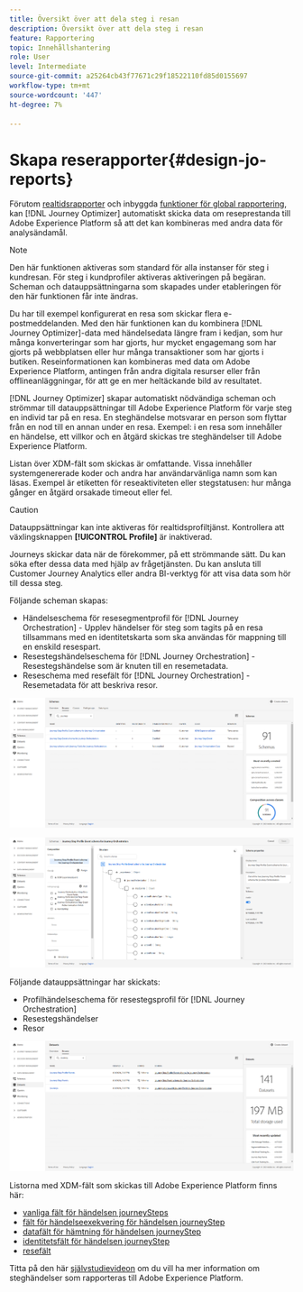 ```yaml
---
title: Översikt över att dela steg i resan
description: Översikt över att dela steg i resan
feature: Rapportering
topic: Innehållshantering
role: User
level: Intermediate
source-git-commit: a25264cb43f77671c29f18522110fd85d0155697
workflow-type: tm+mt
source-wordcount: '447'
ht-degree: 7%

---
```


# Skapa reserapporter{#design-jo-reports}

Förutom [realtidsrapporter](live-report.md) och inbyggda [funktioner för global rapportering](global-report.md), kan [!DNL Journey Optimizer] automatiskt skicka data om reseprestanda till Adobe Experience Platform så att det kan kombineras med andra data för analysändamål.

>[!NOTE]
>
>Den här funktionen aktiveras som standard för alla instanser för steg i kundresan. För steg i kundprofiler aktiveras aktiveringen på begäran. Scheman och datauppsättningarna som skapades under etableringen för den här funktionen får inte ändras.

Du har till exempel konfigurerat en resa som skickar flera e-postmeddelanden. Med den här funktionen kan du kombinera [!DNL Journey Optimizer]-data med händelsedata längre fram i kedjan, som hur många konverteringar som har gjorts, hur mycket engagemang som har gjorts på webbplatsen eller hur många transaktioner som har gjorts i butiken. Reseinformationen kan kombineras med data om Adobe Experience Platform, antingen från andra digitala resurser eller från offlineanläggningar, för att ge en mer heltäckande bild av resultatet.

[!DNL Journey Optimizer] skapar automatiskt nödvändiga scheman och strömmar till datauppsättningar till Adobe Experience Platform för varje steg en individ tar på en resa. En steghändelse motsvarar en person som flyttar från en nod till en annan under en resa. Exempel: i en resa som innehåller en händelse, ett villkor och en åtgärd skickas tre steghändelser till Adobe Experience Platform.

Listan över XDM-fält som skickas är omfattande. Vissa innehåller systemgenererade koder och andra har användarvänliga namn som kan läsas. Exempel är etiketten för reseaktiviteten eller stegstatusen: hur många gånger en åtgärd orsakade timeout eller fel.

>[!CAUTION]
>
>Datauppsättningar kan inte aktiveras för realtidsprofiltjänst. Kontrollera att växlingsknappen **[!UICONTROL Profile]** är inaktiverad.

Journeys skickar data när de förekommer, på ett strömmande sätt. Du kan söka efter dessa data med hjälp av frågetjänsten. Du kan ansluta till Customer Journey Analytics eller andra BI-verktyg för att visa data som hör till dessa steg.

Följande scheman skapas:

* Händelseschema för resesegmentprofil för [!DNL Journey Orchestration] - Upplev händelser för steg som tagits på en resa tillsammans med en identitetskarta som ska användas för mappning till en enskild resespart.
* Resestegshändelseschema för [!DNL Journey Orchestration] - Resestegshändelse som är knuten till en resemetadata.
* Reseschema med resefält för [!DNL Journey Orchestration] - Resemetadata för att beskriva resor.

![](../assets/sharing1.png)

![](../assets/sharing2.png)

Följande datauppsättningar har skickats:

* Profilhändelseschema för resestegsprofil för [!DNL Journey Orchestration]
* Resestegshändelser
* Resor

![](../assets/sharing3.png)

Listorna med XDM-fält som skickas till Adobe Experience Platform finns här:

* [vanliga fält för händelsen journeySteps](../reports/sharing-common-fields.md)
* [fält för händelseexekvering för händelsen journeyStep](../reports/sharing-execution-fields.md)
* [datafält för hämtning för händelsen journeyStep](../reports/sharing-fetch-fields.md)
* [identitetsfält för händelsen journeyStep](../reports/sharing-identity-fields.md)
* [resefält](../reports/sharing-journey-fields.md)

Titta på den här [självstudievideon](https://experienceleague.adobe.com/docs/journey-orchestration-learn/tutorials/reporting-step-events-to-adobe-experience-platform.html) om du vill ha mer information om steghändelser som rapporteras till Adobe Experience Platform.
